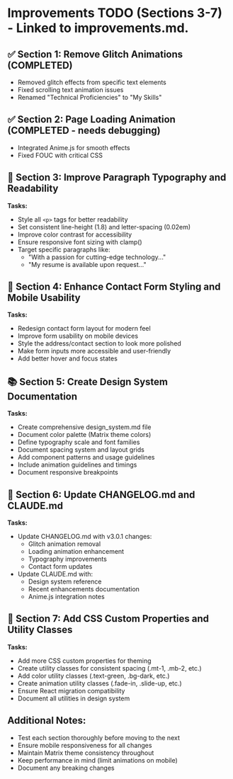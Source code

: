 # Improvements TODO (Sections 3-7) - Linked to improvements.md. 

## ✅ Section 1: Remove Glitch Animations (COMPLETED)
- Removed glitch effects from specific text elements
- Fixed scrolling text animation issues
- Renamed "Technical Proficiencies" to "My Skills"

## ✅ Section 2: Page Loading Animation (COMPLETED - needs debugging)
- Integrated Anime.js for smooth effects
- Fixed FOUC with critical CSS

## 📝 Section 3: Improve Paragraph Typography and Readability
**Tasks:**
- Style all `<p>` tags for better readability
- Set consistent line-height (1.8) and letter-spacing (0.02em)
- Improve color contrast for accessibility
- Ensure responsive font sizing with clamp()
- Target specific paragraphs like:
  - "With a passion for cutting-edge technology..."
  - "My resume is available upon request..."

## 📱 Section 4: Enhance Contact Form Styling and Mobile Usability
**Tasks:**
- Redesign contact form layout for modern feel
- Improve form usability on mobile devices
- Style the address/contact section to look more polished
- Make form inputs more accessible and user-friendly
- Add better hover and focus states

## 📚 Section 5: Create Design System Documentation
**Tasks:**
- Create comprehensive design_system.md file
- Document color palette (Matrix theme colors)
- Define typography scale and font families
- Document spacing system and layout grids
- Add component patterns and usage guidelines
- Include animation guidelines and timings
- Document responsive breakpoints

## 📄 Section 6: Update CHANGELOG.md and CLAUDE.md
**Tasks:**
- Update CHANGELOG.md with v3.0.1 changes:
  - Glitch animation removal
  - Loading animation enhancement
  - Typography improvements
  - Contact form updates
- Update CLAUDE.md with:
  - Design system reference
  - Recent enhancements documentation
  - Anime.js integration notes

## 🚀 Section 7: Add CSS Custom Properties and Utility Classes
**Tasks:**
- Add more CSS custom properties for theming
- Create utility classes for consistent spacing (.mt-1, .mb-2, etc.)
- Add color utility classes (.text-green, .bg-dark, etc.)
- Create animation utility classes (.fade-in, .slide-up, etc.)
- Ensure React migration compatibility
- Document all utilities in design system

## Additional Notes:
- Test each section thoroughly before moving to the next
- Ensure mobile responsiveness for all changes
- Maintain Matrix theme consistency throughout
- Keep performance in mind (limit animations on mobile)
- Document any breaking changes